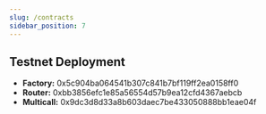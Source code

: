 ```yaml
---
slug: /contracts
sidebar_position: 7 
---
```


## Testnet Deployment
- **Factory:** 0x5c904ba064541b307c841b7bf119ff2ea0158ff0
- **Router:** 0xbb3856efc1e85a56554d57b9ea12cfd4367aebcb
- **Multicall:** 0x9dc3d8d33a8b603daec7be433050888bb1eae04f

